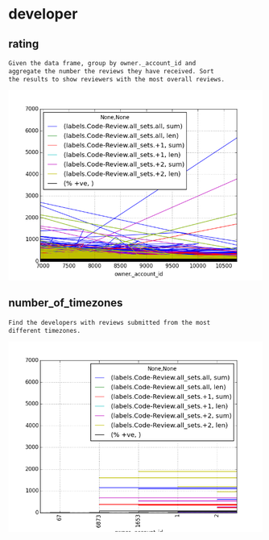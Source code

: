 # developer

## rating


    Given the data frame, group by owner._account_id and
    aggregate the number the reviews they have received. Sort
    the results to show reviewers with the most overall reviews.
    

![docs/images/developer.rating.png](/images/developer.rating.png)

## number_of_timezones


    Find the developers with reviews submitted from the most
    different timezones.
    

![docs/images/developer.number_of_timezones.png](/images/developer.number_of_timezones.png)

